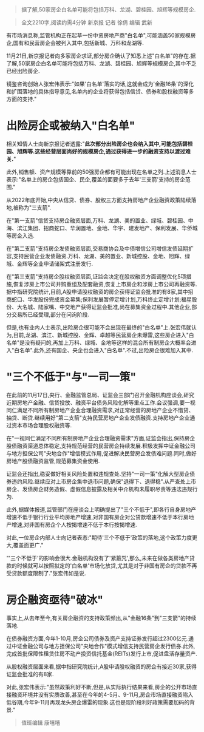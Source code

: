 > 据了解,50家房企白名单可能将包括万科、龙湖、碧桂园、旭辉等规模房企.

> 全文2210字,阅读约需4分钟 
> 新京报 记者 徐倩 编辑 武新

有市场消息称,监管机构正在起草一份中资房地产商"白名单",可能涵盖50家规模房企,国有和民营房企会被列入其中,包括新城、万科和龙湖等.

11月21日,新京报记者向多家房企求证,部分房企确认了知悉上述"白名单"的存在.据了解,50家房企白名单可能将包括万科、龙湖、碧桂园、旭辉等规模房企,其中不乏已经出险房企.

镜鉴咨询创始人张宏伟表示:"如果'白名单'落实的话,这就会成为'金融16条'的深化和扩围落地的具体指导意见,名单内的企业将获得包括信贷、债券和股权融资等多方面的支持."

# 出险房企或被纳入"白名单"

相关知情人士向新京报记者透露:"**此次部分出险房企也会纳入其中,可能包括碧桂园、旭辉等.这些经营层面尚好的规模房企,通过获得进一步的融资支持以渡过难关.**"

此外,销售额、资产规模等靠前的50强房企都有可能出现在名单之列.上述消息人士表示:"名单上的房企包括国企、民企,覆盖的面要多于去年'三支箭'支持的房企范围."

从2022年底开始,中央从信贷、债券、股权三方面支持房地产企业融资政策陆续落地,被称为"三支箭".

在"第一支箭"信贷支持房企融资层面,万科、龙湖、美的置业、绿城、碧桂园、中海、滨江集团、招商蛇口、华润置地、金地、华宇、建发地产、保利发展、华侨城等房企入选.

在"第二支箭"支持房企发债融资层面,交易商协会及中债增信公司增信发债延期扩容,支持民营企业发债融资.万科、龙湖、美的置业、新城控股、金地、旭辉、绿城、金辉等企业申请储架式注册发行.

在"第三支箭"支持房企股权融资层面,证监会决定在股权融资方面调整优化5项措施,恢复涉房上市公司并购重组及配套融资,恢复上市房企和涉房上市公司再融资等.据中指研究院统计,目前,A股申请股权融资的房企获得证监会批准的有8家,其中招商蛇口、华发股份完成资金募集;保利发展暂停定增计划,万科终止定增计划;福星股份、大名城、陆家嘴、中交地产获得证监会批准,尚在募集资金过程中.其他企业,部分交易所已经受理,部分在问询阶段.

但是,也有业内人士表示,出险房企很可能不会出现在最终的"白名单"上.张宏伟就认为,目前,龙湖、滨江、新城控股、金辉、卓越等民营房企未爆雷,这些房企进入"白名单"是没有疑问的,再加上万科、绿城、金地等这样的混合所有制房企大概率会进入"白名单".此外,还有国企、央企也会进入"白名单".不过,出险房企很难加入其中.

# "三个不低于"与"一司一策"

在此前的11月17日,央行、金融监管总局、证监会三部门召开金融机构座谈会,研究近期房地产金融、信贷投放、融资平台债务风险化解等重点工作.会议强调,要一视同仁满足不同所有制房地产企业合理融资需求,对正常经营的房地产企业不惜贷、抽贷、断贷.继续用好"第二支箭"支持民营房地产企业发债融资.支持房地产企业通过资本市场合理股权融资等.

在"一视同仁满足不同所有制房地产企业合理融资需求"方面,证监会指出,保持房企股债融资渠道总体稳定,支持规范经营的民营房企持续发展.积极发挥中证金融公司与地方担保公司"央地合作"增信模式作用,促进解决民营房企发债难问题.同时,做好房地产股债融资监管,规范募集资金使用.

证监会还指出,稳妥做好相关风险处置和违规查处.坚持"一司一策"化解大型房企债券违约风险.继续应对上市房企集中退市问题,确保"退得下、退得稳".从严查处上市房企、发债房企财务造假、虚假信息披露及相关中介机构未履职尽责等违法违规行为.

此外,据媒体报道,监管部门在座谈会上明确提出了"三个不低于",即各行自身房地产增速不低于银行行业平均房地产增速,对非国有房企对公贷款增速不低于本行房地产增速,对非国有房企个人按揭增速不低于本行按揭增速.

对此,一位房企内部人士向记者表态:"期待'三个不低于'政策的落地,这个政策力度更大,覆盖面更广."

"'三个不低于'的影响会很大.金融机构没有了'紧箍咒',那么,未来在做各类房地产贷款的时候就可以按照拟定的'白名单'市场化放贷,尤其是对于非国有房企的贷款不再受贷款额度限制了."张宏伟如是说.

# 房企融资亟待"破冰"

事实上,从去年至今,有关房企融资的支持政策频出,从"金融16条"到"三支箭"的持续落地.

在债券融资方面,今年1-10月,房企公司债券及资产支持证券发行超过2300亿元.通过中证金融公司与地方担保公司"央地合作"模式增信支持民营房企发行债券.此外,完成首批保障性租赁住房不动产投资信托基金(REITs)发行上市,促进盘活存量资产.

从股权融资层面来看,据中指研究院统计,A股申请股权融资的房企有接近30家,获得证监会批准的有8家.

对此,张宏伟表示:"虽然政策利好不断,但是,从实际执行结果来看,房企的公开市场直接融资环境并没有实质改善,甚至在今年的4-5月、9-11月,房企市场直接融资陷入低谷期,今年9-11月再现龙头房企爆雷的现象.这也是现阶段利好政策需要加码的背景."

> 值班编辑 康嘻嘻
